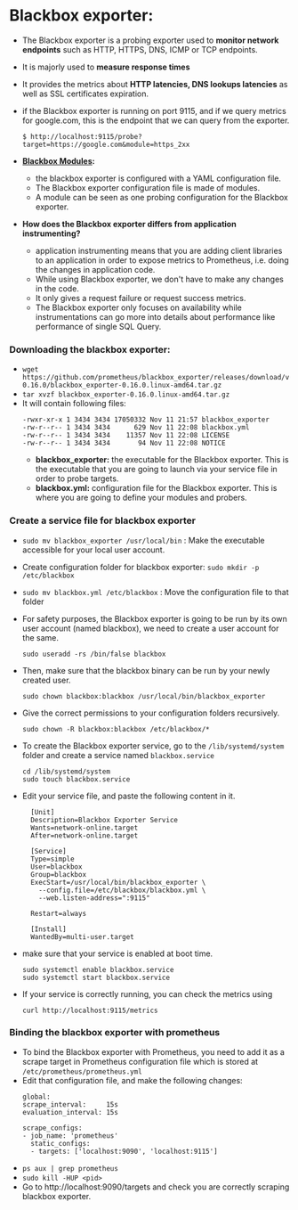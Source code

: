 # Blackbox exporter:
- The Blackbox exporter is a probing exporter used to **monitor network endpoints** such as HTTP, HTTPS, DNS, ICMP or TCP endpoints.
- It is majorly used to **measure response times**
- It provides the metrics about **HTTP latencies, DNS lookups latencies** as well as SSL certificates expiration.
-  if the Blackbox exporter is running on port 9115, and if we query metrics for google.com, this is the endpoint that we can query from the exporter.
  
    `$ http://localhost:9115/probe?target=https://google.com&module=https_2xx`
  
- **[Blackbox Modules](https://github.com/prometheus/blackbox_exporter/blob/master/CONFIGURATION.md):**
  - the blackbox exporter is configured with a YAML configuration file.
  - The Blackbox exporter configuration file is made of modules.
  - A module can be seen as one probing configuration for the Blackbox exporter.
  
- **How does the Blackbox exporter differs from application instrumenting?**
  - application instrumenting means that you are adding client libraries to an application in order to expose metrics to Prometheus, i.e. doing the changes in application code.
  - While using Blackbox exporter, we don't have to make any changes in the code. 
  - It only gives a request failure or request success metrics.
  - The Blackbox exporter only focuses on availability while instrumentations can go more into details about performance like performance of single SQL Query.
  
  
### Downloading the blackbox exporter:
  
- `wget https://github.com/prometheus/blackbox_exporter/releases/download/v0.16.0/blackbox_exporter-0.16.0.linux-amd64.tar.gz`
- `tar xvzf blackbox_exporter-0.16.0.linux-amd64.tar.gz`
- It will contain following files:
  ```
  -rwxr-xr-x 1 3434 3434 17050332 Nov 11 21:57 blackbox_exporter
  -rw-r--r-- 1 3434 3434      629 Nov 11 22:08 blackbox.yml
  -rw-r--r-- 1 3434 3434    11357 Nov 11 22:08 LICENSE
  -rw-r--r-- 1 3434 3434       94 Nov 11 22:08 NOTICE
  ```
  - **blackbox_exporter:** the executable for the Blackbox exporter. This is the executable that you are going to launch via your service file in order to probe targets.
  - **blackbox.yml:** configuration file for the Blackbox exporter. This is where you are going to define your modules and probers.
  
### Create a service file for blackbox exporter

- `sudo mv blackbox_exporter /usr/local/bin` : Make the executable accessible for your local user account.
- Create configuration folder for blackbox exporter: `sudo mkdir -p /etc/blackbox`
- `sudo mv blackbox.yml /etc/blackbox` : Move the configuration file to that folder
- For safety purposes, the Blackbox exporter is going to be run by its own user account (named blackbox), we need to create a user account for the same.
  
  `sudo useradd -rs /bin/false blackbox`
- Then, make sure that the blackbox binary can be run by your newly created user.
  
  `sudo chown blackbox:blackbox /usr/local/bin/blackbox_exporter`
- Give the correct permissions to your configuration folders recursively.
  
   `sudo chown -R blackbox:blackbox /etc/blackbox/*`
- To create the Blackbox exporter service, go to the `/lib/systemd/system` folder and create a service named `blackbox.service`
  ```
  cd /lib/systemd/system
  sudo touch blackbox.service
  ```
- Edit your service file, and paste the following content in it.
  ```
    [Unit]
    Description=Blackbox Exporter Service
    Wants=network-online.target
    After=network-online.target

    [Service]
    Type=simple
    User=blackbox
    Group=blackbox
    ExecStart=/usr/local/bin/blackbox_exporter \
      --config.file=/etc/blackbox/blackbox.yml \
      --web.listen-address=":9115"

    Restart=always

    [Install]
    WantedBy=multi-user.target
    ```
- make sure that your service is enabled at boot time.
    ```
    sudo systemctl enable blackbox.service
    sudo systemctl start blackbox.service
    ```
- If your service is correctly running, you can check the metrics using 

  `curl http://localhost:9115/metrics`
  
### Binding the blackbox exporter with prometheus
- To bind the Blackbox exporter with Prometheus, you need to add it as a scrape target in Prometheus configuration file which is stored at `/etc/prometheus/prometheus.yml`
- Edit that configuration file, and make the following changes:
  ```
  global:
  scrape_interval:     15s
  evaluation_interval: 15s

  scrape_configs:
  - job_name: 'prometheus'
    static_configs:
    - targets: ['localhost:9090', 'localhost:9115']
  ```
- `ps aux | grep prometheus`
- `sudo kill -HUP <pid>`
- Go to http://localhost:9090/targets and check you are correctly scraping blackbox exporter.
  
  
  
  
